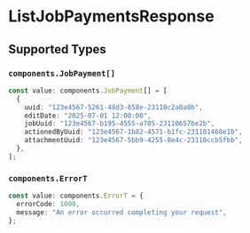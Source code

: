 # ListJobPaymentsResponse


## Supported Types

### `components.JobPayment[]`

```typescript
const value: components.JobPayment[] = [
  {
    uuid: "123e4567-5261-48d3-858e-23110c2a0a0b",
    editDate: "2025-07-01 12:00:00",
    jobUuid: "123e4567-b195-4555-a785-23110657be2b",
    actionedByUuid: "123e4567-1b82-4571-b1fc-231101468e1b",
    attachmentUuid: "123e4567-5bb9-4255-8e4c-23110ccb5fbb",
  },
];
```

### `components.ErrorT`

```typescript
const value: components.ErrorT = {
  errorCode: 1000,
  message: "An error occurred completing your request",
};
```

